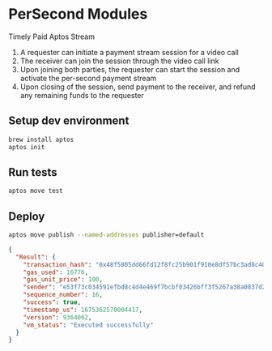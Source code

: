 # PerSecond Modules
Timely Paid Aptos Stream
1. A requester can initiate a payment stream session for a video call
2. The receiver can join the session through the video call link
3. Upon joining both parties, the requester can start the session and activate the per-second payment stream
4. Upon closing of the session, send payment to the receiver, and refund any remaining funds to the requester

## Setup dev environment
```sh
brew install aptos
aptos init
```

## Run tests
```sh
aptos move test
```

## Deploy
```sh
aptos move publish --named-addresses publisher=default
```
```json
{
  "Result": {
    "transaction_hash": "0x48f5805dd66fd12f8fc25b901f910e8df57bc3ad8c406d1d2697417d48b1ba5f",
    "gas_used": 16776,
    "gas_unit_price": 100,
    "sender": "e53f73c034591efbd8c4d4e469f7bcbf03426bff3f5267a38a0837d2899f896c",
    "sequence_number": 16,
    "success": true,
    "timestamp_us": 1675362570004417,
    "version": 9364062,
    "vm_status": "Executed successfully"
  }
}
```
